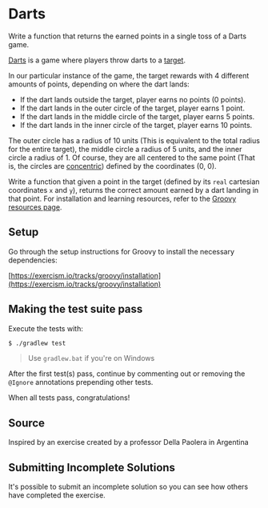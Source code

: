 # Darts

Write a function that returns the earned points in a single toss of a Darts game.

[Darts](https://en.wikipedia.org/wiki/Darts) is a game where players
throw darts to a [target](https://en.wikipedia.org/wiki/Darts#/media/File:Darts_in_a_dartboard.jpg).

In our particular instance of the game, the target rewards with 4 different amounts of points, depending on where the dart lands:

* If the dart lands outside the target, player earns no points (0 points).
* If the dart lands in the outer circle of the target, player earns 1 point.
* If the dart lands in the middle circle of the target, player earns 5 points.
* If the dart lands in the inner circle of the target, player earns 10 points.

The outer circle has a radius of 10 units (This is equivalent to the total radius for the entire target), the middle circle a radius of 5 units, and the inner circle a radius of 1. Of course, they are all centered to the same point (That is, the circles are [concentric](http://mathworld.wolfram.com/ConcentricCircles.html)) defined by the coordinates (0, 0).

Write a function that given a point in the target (defined by its `real` cartesian coordinates `x` and `y`), returns the correct amount earned by a dart landing in that point.
For installation and learning resources, refer to the
[Groovy resources page](https://exercism.io/tracks/groovy/resources).

## Setup

Go through the setup instructions for Groovy to install the necessary
dependencies:

[https://exercism.io/tracks/groovy/installation](https://exercism.io/tracks/groovy/installation)

## Making the test suite pass

Execute the tests with:

```sh
$ ./gradlew test
```

> Use `gradlew.bat` if you're on Windows

After the first test(s) pass, continue by commenting out or removing the `@Ignore` annotations prepending other tests.

When all tests pass, congratulations!

## Source

Inspired by an exercise created by a professor Della Paolera in Argentina

## Submitting Incomplete Solutions
It's possible to submit an incomplete solution so you can see how others have completed the exercise.
